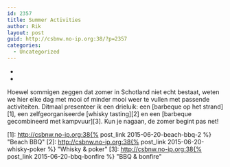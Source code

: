 ```yaml
---
id: 2357
title: Summer Activities
author: Rik
layout: post
guid: http://csbnw.no-ip.org:38/?p=2357
categories:
  - Uncategorized
---
```

-
-
Hoewel sommigen zeggen dat zomer in Schotland niet echt bestaat, weten we hier elke dag met mooi of minder mooi weer te vullen met passende activiteiten. Ditmaal presenteer ik een drieluik: een [barbeque op het strand][1], een zelfgeorganiseerde [whisky tasting][2] en een [barbeque gecombineerd met kampvuur][3]. Kun je nagaan, de zomer begint pas net!

 [1]: http://csbnw.no-ip.org:38{% post_link 2015-06-20-beach-bbq-2 %} "Beach BBQ"
 [2]: http://csbnw.no-ip.org:38{% post_link 2015-06-20-whisky-poker %} "Whisky & poker"
 [3]: http://csbnw.no-ip.org:38{% post_link 2015-06-20-bbq-bonfire %} "BBQ & bonfire"